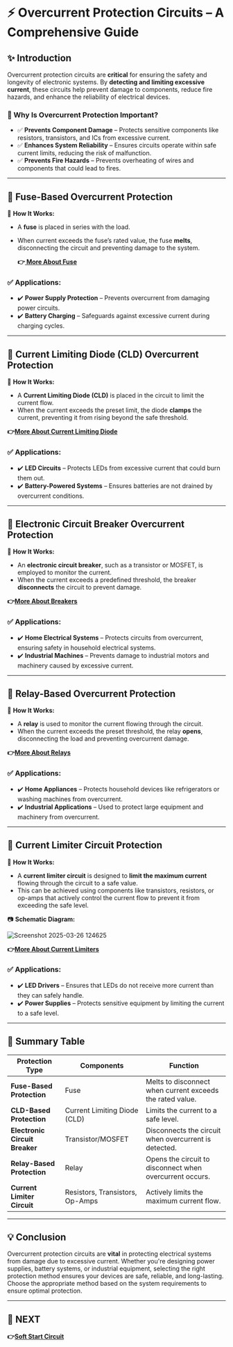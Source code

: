 # ⚡ Overcurrent Protection Circuits – A Comprehensive Guide

## ✨ Introduction  
Overcurrent protection circuits are **critical** for ensuring the safety and longevity of electronic systems. By **detecting and limiting excessive current**, these circuits help prevent damage to components, reduce fire hazards, and enhance the reliability of electrical devices.

### 🔹 Why Is Overcurrent Protection Important?
- ✅ **Prevents Component Damage** – Protects sensitive components like resistors, transistors, and ICs from excessive current.
- ✅ **Enhances System Reliability** – Ensures circuits operate within safe current limits, reducing the risk of malfunction.
- ✅ **Prevents Fire Hazards** – Prevents overheating of wires and components that could lead to fires.

---

## 📌 Fuse-Based Overcurrent Protection

🔹 **How It Works:**  
- A **fuse** is placed in series with the load.
- When current exceeds the fuse’s rated value, the fuse **melts**, disconnecting the circuit and preventing damage to the system.

  
  **👉[ More About Fuse](https://www.dfliq.net/blog/electric-fuse/)**

### ✅ Applications:
- ✔️ **Power Supply Protection** – Prevents overcurrent from damaging power circuits.
- ✔️ **Battery Charging** – Safeguards against excessive current during charging cycles.

---

## 📌 Current Limiting Diode (CLD) Overcurrent Protection

🔹 **How It Works:**  
- A **Current Limiting Diode (CLD)** is placed in the circuit to limit the current flow.
- When the current exceeds the preset limit, the diode **clamps** the current, preventing it from rising beyond the safe threshold.

**👉[More About Current Limiting Diode](https://www.centralsemi.com/files/manager/Engineering/Whitepapers/Current-Limiting-Diodes-current-regulation-solution.pdf)**

### ✅ Applications:
- ✔️ **LED Circuits** – Protects LEDs from excessive current that could burn them out.
- ✔️ **Battery-Powered Systems** – Ensures batteries are not drained by overcurrent conditions.

---



## 📌 Electronic Circuit Breaker Overcurrent Protection

🔹 **How It Works:**  
- An **electronic circuit breaker**, such as a transistor or MOSFET, is employed to monitor the current.
- When the current exceeds a predefined threshold, the breaker **disconnects** the circuit to prevent damage.

**👉[More About Breakers](https://electronics.howstuffworks.com/circuit-breaker.htm)**

### ✅ Applications:
- ✔️ **Home Electrical Systems** – Protects circuits from overcurrent, ensuring safety in household electrical systems.
- ✔️ **Industrial Machines** – Prevents damage to industrial motors and machinery caused by excessive current.

---

## 📌 Relay-Based Overcurrent Protection

🔹 **How It Works:**  
- A **relay** is used to monitor the current flowing through the circuit.
- When the current exceeds the preset threshold, the relay **opens**, disconnecting the load and preventing overcurrent damage.

**👉[More About Relays](https://eshop.se.com/in/blog/post/understanding-overcurrent-relays.html#:~:text=An%20overcurrent%20relay%20is%20a,faulty%20part%20of%20the%20system.)**

### ✅ Applications:
- ✔️ **Home Appliances** – Protects household devices like refrigerators or washing machines from overcurrent.
- ✔️ **Industrial Applications** – Used to protect large equipment and machinery from overcurrent.

---

## 📌 Current Limiter Circuit Protection

🔹 **How It Works:**  
- A **current limiter circuit** is designed to **limit the maximum current** flowing through the circuit to a safe value.
- This can be achieved using components like transistors, resistors, or op-amps that actively control the current flow to prevent it from exceeding the safe level.

📷 **Schematic Diagram:**  

![Screenshot 2025-03-26 124625](https://github.com/user-attachments/assets/82bb302f-361a-48c9-b795-c9f371eaf69b)

**👉[More About Current Limiters](https://en.wikipedia.org/wiki/Current_limiting#:~:text=Current%20limiting%20is%20the%20practice,a%20short%2Dcircuit%20or%20overload.)**

### ✅ Applications:
- ✔️ **LED Drivers** – Ensures that LEDs do not receive more current than they can safely handle.
- ✔️ **Power Supplies** – Protects sensitive equipment by limiting the current to a safe level.

---

## 📌 Summary Table

| Protection Type              | Components                         | Function                                        |
|------------------------------|------------------------------------|------------------------------------------------|
| **Fuse-Based Protection**     | Fuse                               | Melts to disconnect when current exceeds the rated value. |
| **CLD-Based Protection**      | Current Limiting Diode (CLD)       | Limits the current to a safe level.            |
| **Electronic Circuit Breaker**| Transistor/MOSFET                  | Disconnects the circuit when overcurrent is detected. |
| **Relay-Based Protection**    | Relay                              | Opens the circuit to disconnect when overcurrent occurs. |
| **Current Limiter Circuit**   | Resistors, Transistors, Op-Amps    | Actively limits the maximum current flow.      |

---

## 💡 Conclusion  
Overcurrent protection circuits are **vital** in protecting electrical systems from damage due to excessive current. Whether you're designing power supplies, battery systems, or industrial equipment, selecting the right protection method ensures your devices are safe, reliable, and long-lasting. Choose the appropriate method based on the system requirements to ensure optimal protection.

---
## 🔹 NEXT  
**👉[Soft Start Circuit](../Soft_Start)**

